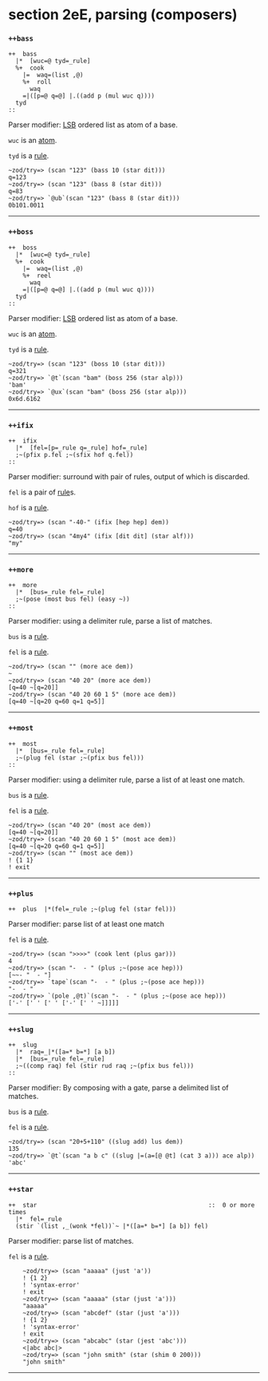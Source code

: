 section 2eE, parsing (composers)
================================

<h3 id="++bass"><code>++bass</code></h3>

    ++  bass
      |*  [wuc=@ tyd=_rule]
      %+  cook
        |=  waq=(list ,@)
        %+  roll
          waq
        =|([p=@ q=@] |.((add p (mul wuc q))))
      tyd
    ::

Parser modifier:
[LSB](http://en.wikipedia.org/wiki/Least_significant_bit) ordered list
as atom of a base.

`wuc` is an [atom]().

`tyd` is a [rule]().

    ~zod/try=> (scan "123" (bass 10 (star dit)))
    q=123
    ~zod/try=> (scan "123" (bass 8 (star dit)))
    q=83
    ~zod/try=> `@ub`(scan "123" (bass 8 (star dit)))
    0b101.0011

------------------------------------------------------------------------

<h3 id="++boss"><code>++boss</code></h3>

    ++  boss
      |*  [wuc=@ tyd=_rule]
      %+  cook
        |=  waq=(list ,@)
        %+  reel
          waq
        =|([p=@ q=@] |.((add p (mul wuc q))))
      tyd
    ::

Parser modifier:
[LSB](http://en.wikipedia.org/wiki/Least_significant_bit) ordered list
as atom of a base.

`wuc` is an [atom]().

`tyd` is a [rule]().

    ~zod/try=> (scan "123" (boss 10 (star dit)))
    q=321
    ~zod/try=> `@t`(scan "bam" (boss 256 (star alp)))
    'bam'
    ~zod/try=> `@ux`(scan "bam" (boss 256 (star alp)))
    0x6d.6162

------------------------------------------------------------------------

<h3 id="++ifix"><code>++ifix</code></h3>

    ++  ifix
      |*  [fel=[p=_rule q=_rule] hof=_rule]
      ;~(pfix p.fel ;~(sfix hof q.fel))
    ::

Parser modifier: surround with pair of rules, output of which is
discarded.

`fel` is a pair of [rule]()s.

`hof` is a [rule]().

    ~zod/try=> (scan "-40-" (ifix [hep hep] dem))
    q=40
    ~zod/try=> (scan "4my4" (ifix [dit dit] (star alf)))
    "my"

------------------------------------------------------------------------

<h3 id="++more"><code>++more</code></h3>

    ++  more
      |*  [bus=_rule fel=_rule]
      ;~(pose (most bus fel) (easy ~))
    ::

Parser modifier: using a delimiter rule, parse a list of matches.

`bus` is a [rule]().

`fel` is a [rule]().

    ~zod/try=> (scan "" (more ace dem))
    ~
    ~zod/try=> (scan "40 20" (more ace dem))
    [q=40 ~[q=20]]
    ~zod/try=> (scan "40 20 60 1 5" (more ace dem))
    [q=40 ~[q=20 q=60 q=1 q=5]]

------------------------------------------------------------------------

<h3 id="++most"><code>++most</code></h3>

    ++  most
      |*  [bus=_rule fel=_rule]
      ;~(plug fel (star ;~(pfix bus fel)))
    ::

Parser modifier: using a delimiter rule, parse a list of at least one
match.

`bus` is a [rule]().

`fel` is a [rule]().

    ~zod/try=> (scan "40 20" (most ace dem))
    [q=40 ~[q=20]]
    ~zod/try=> (scan "40 20 60 1 5" (most ace dem))
    [q=40 ~[q=20 q=60 q=1 q=5]]
    ~zod/try=> (scan "" (most ace dem))
    ! {1 1}
    ! exit

------------------------------------------------------------------------

<h3 id="++plus"><code>++plus</code></h3>

    ++  plus  |*(fel=_rule ;~(plug fel (star fel)))

Parser modifier: parse list of at least one match

`fel` is a [rule]().

    ~zod/try=> (scan ">>>>" (cook lent (plus gar)))
    4
    ~zod/try=> (scan "-  - " (plus ;~(pose ace hep)))
    [~~- "  - "]
    ~zod/try=> `tape`(scan "-  - " (plus ;~(pose ace hep)))
    "-  - "
    ~zod/try=> `(pole ,@t)`(scan "-  - " (plus ;~(pose ace hep)))
    ['-' [' ' [' ' ['-' [' ' ~]]]]]

------------------------------------------------------------------------

<h3 id="++slug"><code>++slug</code></h3>

    ++  slug
      |*  raq=_|*([a=* b=*] [a b])
      |*  [bus=_rule fel=_rule]
      ;~((comp raq) fel (stir rud raq ;~(pfix bus fel)))
    ::

Parser modifier: By composing with a gate, parse a delimited list of
matches.

`bus` is a [rule]().

`fel` is a [rule]().

    ~zod/try=> (scan "20+5+110" ((slug add) lus dem))
    135
    ~zod/try=> `@t`(scan "a b c" ((slug |=(a=[@ @t] (cat 3 a))) ace alp))
    'abc'

------------------------------------------------------------------------

<h3 id="++star"><code>++star</code></h3>

    ++  star                                                ::  0 or more times
      |*  fel=_rule
      (stir `(list ,_(wonk *fel))`~ |*([a=* b=*] [a b]) fel)

Parser modifier: parse list of matches.

`fel` is a [rule]().

        ~zod/try=> (scan "aaaaa" (just 'a'))
        ! {1 2}
        ! 'syntax-error'
        ! exit
        ~zod/try=> (scan "aaaaa" (star (just 'a')))
        "aaaaa"
        ~zod/try=> (scan "abcdef" (star (just 'a')))
        ! {1 2}
        ! 'syntax-error'
        ! exit
        ~zod/try=> (scan "abcabc" (star (jest 'abc')))
        <|abc abc|>
        ~zod/try=> (scan "john smith" (star (shim 0 200)))
        "john smith"

------------------------------------------------------------------------

